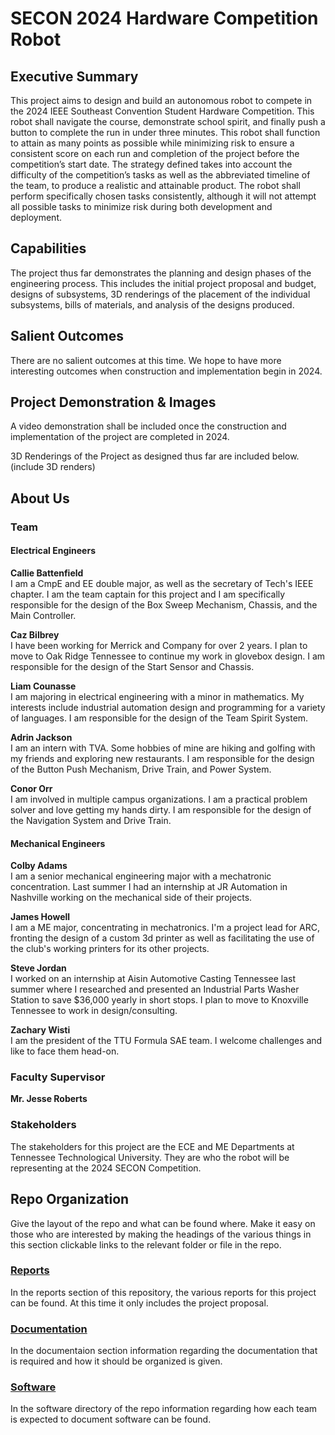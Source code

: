 # SECON 2024 Hardware Competition Robot

## Executive Summary

This project aims to design and build an autonomous robot to compete in the 2024 IEEE Southeast Convention Student Hardware Competition. This robot shall navigate the course, demonstrate school spirit, and finally push a button to complete the run in under three minutes. This robot shall function to attain as many points as possible while minimizing risk to ensure a consistent score on each run and completion of the project before the competition’s start date. The strategy defined takes into account the difficulty of the competition’s tasks as well as the
abbreviated timeline of the team, to produce a realistic and attainable product. The robot shall perform specifically chosen tasks consistently, although it will not attempt all possible
tasks to minimize risk during both development and deployment.


## Capabilities

The project thus far demonstrates the planning and design phases of the engineering process. This includes the initial project proposal and budget, designs of subsystems, 3D renderings of the placement of the individual subsystems, bills of materials, and analysis of the designs produced.

## Salient Outcomes

There are no salient outcomes at this time. We hope to have more interesting outcomes when construction and implementation begin in 2024.


## Project Demonstration & Images
A video demonstration shall be included once the construction and implementation of the project are completed in 2024.

3D Renderings of the Project as designed thus far are included below.
(include 3D renders)


## About Us

### Team
#### Electrical Engineers

**Callie Battenfield** <br />
I am a CmpE and EE double major, as well as the secretary of Tech's IEEE chapter. I am the team captain for this project and I am specifically responsible for the design of the Box Sweep Mechanism, Chassis, and the Main Controller.

**Caz Bilbrey** <br />
I have been working for Merrick and Company for over 2 years. I plan to move to Oak Ridge Tennessee to continue my work in glovebox design. I am responsible for the design of the Start Sensor and Chassis. 

**Liam Counasse** <br />
I am majoring in electrical engineering with a minor in mathematics. My interests include industrial automation design and programming for a variety of languages. I am responsible for the design of the Team Spirit System.

**Adrin Jackson** <br />
I am an intern with TVA. Some hobbies of mine are hiking and golfing with my friends and exploring new restaurants. I am responsible for the design of the Button Push Mechanism, Drive Train, and Power System.

**Conor Orr** <br />
I am involved in multiple campus organizations. I am a practical problem solver and love getting my hands dirty. I am responsible for the design of the Navigation System and Drive Train.

#### Mechanical Engineers

**Colby Adams** <br />
I am a senior mechanical engineering major with a mechatronic concentration. Last summer I had an internship at JR Automation in Nashville working on the mechanical side of their projects.

**James Howell** <br />
I am a ME major, concentrating in mechatronics. I'm a project lead for ARC, fronting the design of a custom 3d printer as well as facilitating the use of the club's working printers for its other projects.

**Steve Jordan** <br />
I worked on an internship at Aisin Automotive Casting Tennessee last summer where I researched and presented an Industrial Parts Washer Station to save $36,000 yearly in short stops. I plan to move to Knoxville Tennessee to work in design/consulting.

**Zachary Wisti** <br />
I am the president of the TTU Formula SAE team. I welcome challenges and like to face them head-on.

### Faculty Supervisor
**Mr. Jesse Roberts**

### Stakeholders

The stakeholders for this project are the ECE and ME Departments at Tennessee Technological University. They are who the robot will be representing at the 2024 SECON Competition.

## Repo Organization

Give the layout of the repo and what can be found where. Make it easy on those who are interested by making the headings of the various things in this section clickable links to the relevant folder or file in the repo.


### [Reports](https://github.com/cebttu/CapstoneTeam1/blob/main/Reports)

In the reports section of this repository, the various reports for this project can be found. At this time it only includes the project proposal.

### [Documentation](https://github.com/cebttu/CapstoneTeam1/tree/main/Documentation)

In the documentaion section information regarding the documentation that is required and how it should be organized is given.

### [Software](https://github.com/cebttu/CapstoneTeam1/tree/main/Software)

In the software directory of the repo information regarding how each team is expected to document software can be found.
